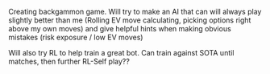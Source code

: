 Creating backgammon game. Will try to make an AI that can will always play slightly better than me (Rolling EV move calculating, picking options right above my own moves) and give helpful hints when making obvious mistakes (risk exposure / low EV moves)

Will also try RL to help train a great bot. Can train against SOTA until matches, then further RL-Self play??
